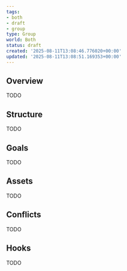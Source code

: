 ```yaml
---
tags:
- both
- draft
- group
type: Group
world: Both
status: draft
created: '2025-08-11T13:08:46.776020+00:00'
updated: '2025-08-11T13:08:51.169353+00:00'
---
```



## Overview

TODO
## Structure

TODO
## Goals

TODO
## Assets

TODO
## Conflicts

TODO
## Hooks

TODO
